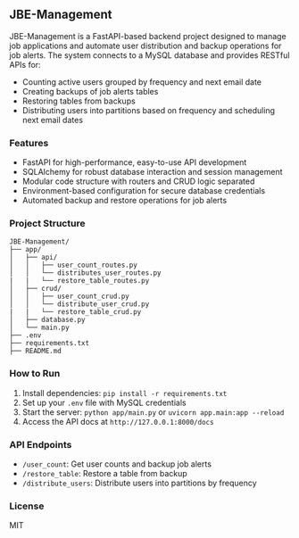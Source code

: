 ## JBE-Management

JBE-Management is a FastAPI-based backend project designed to manage job applications and automate user distribution and backup operations for job alerts. The system connects to a MySQL database and provides RESTful APIs for:

- Counting active users grouped by frequency and next email date
- Creating backups of job alerts tables
- Restoring tables from backups
- Distributing users into partitions based on frequency and scheduling next email dates

### Features
- FastAPI for high-performance, easy-to-use API development
- SQLAlchemy for robust database interaction and session management
- Modular code structure with routers and CRUD logic separated
- Environment-based configuration for secure database credentials
- Automated backup and restore operations for job alerts

### Project Structure

```
JBE-Management/
├── app/
│   ├── api/
│   │   ├── user_count_routes.py
│   │   └── distributes_user_routes.py
|   |   └── restore_table_routes.py
│   ├── crud/
│   │   ├── user_count_crud.py
│   │   └── distribute_user_crud.py
|   |   └── restore_table_crud.py
│   ├── database.py
│   └── main.py
├── .env
├── requirements.txt
├── README.md
```

### How to Run
1. Install dependencies: `pip install -r requirements.txt`
2. Set up your `.env` file with MySQL credentials
3. Start the server: `python app/main.py` or `uvicorn app.main:app --reload`
4. Access the API docs at `http://127.0.0.1:8000/docs`

### API Endpoints
- `/user_count`: Get user counts and backup job alerts
- `/restore_table`: Restore a table from backup
- `/distribute_users`: Distribute users into partitions by frequency

### License
MIT
